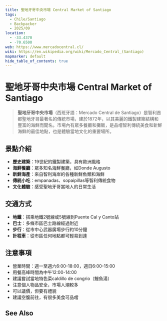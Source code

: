 ```yaml
---
title: 聖地牙哥中央市場 Central Market of Santiago
tags:
  - Chile/Santiago
  - Backpacker
  - 2025/09
location:
  - -33.4370
  - -70.6500
web: https://www.mercadocentral.cl/
wiki: https://en.wikipedia.org/wiki/Mercado_Central_(Santiago)
mapmarker: default
hide_table_of_contents: true
---
```


聖地牙哥中央市場 Central Market of Santiago
=========================================

> **聖地牙哥中央市場**（西班牙語：Mercado Central de Santiago）是智利首都聖地牙哥最著名的傳統市場，建於1872年，以其美麗的鐵製建築結構和豐富的海鮮而聞名。市場內有眾多餐廳和攤販，是品嚐智利傳統美食和新鮮海鮮的最佳地點，也是體驗當地文化的重要場所。

## 景點介紹
- **歷史建築**：19世紀的鐵製建築，具有歐洲風格
- **海鮮餐廳**：眾多知名海鮮餐廳，如Donde Augusto
- **新鮮海產**：來自智利海岸的各種新鮮魚類和海鮮
- **傳統小吃**：empanadas、sopaipillas等智利傳統食物
- **文化體驗**：感受聖地牙哥當地人的日常生活

## 交通方式
- **地鐵**：搭乘地鐵2號線或5號線到Puente Cal y Canto站
- **巴士**：多條市區巴士路線經過附近
- **步行**：從市中心武器廣場步行約10分鐘
- **計程車**：從市區任何地點都可輕易到達

## 注意事項
- 營業時間：週一至週六6:00-18:00，週日6:00-15:00
- 用餐高峰時間為中午12:00-14:00
- 建議嘗試當地特色菜caldillo de congrio（鰻魚湯）
- 注意個人物品安全，市場人潮較多
- 可以議價，但要有禮貌
- 建議空腹前往，有很多美食可品嚐

See Also
--------